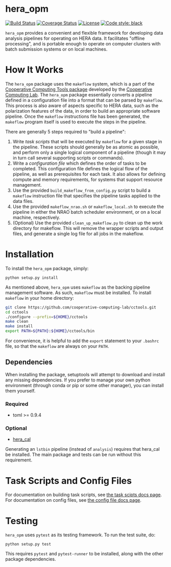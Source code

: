 # hera_opm

[![Build Status](https://travis-ci.org/HERA-Team/hera_opm.svg?branch=master)](https://travis-ci.org/HERA-Team/hera_opm)
[![Coverage Status](https://coveralls.io/repos/github/HERA-Team/hera_opm/badge.svg)](https://coveralls.io/github/HERA-Team/hera_opm)
[![License](https://img.shields.io/badge/License-BSD%202--Clause-orange.svg)](https://opensource.org/licenses/BSD-2-Clause)
[![Code style: black](https://img.shields.io/badge/code%20style-black-000000.svg)](https://github.com/ambv/black)

`hera_opm` provides a convenient and flexible framework for developing data
analysis pipelines for operating on HERA data. It facilitates "offline
processing", and is portable enough to operate on computer clusters with
batch submission systems or on local machines.

# How It Works

The `hera_opm` package uses the `makeflow` system, which is a part of the
[Cooperative Computing Tools
package](https://github.com/cooperative-computing-lab/cctools) developed by the
[Cooperative Computing Lab](http://ccl.cse.nd.edu). The `hera_opm` package
essentially converts a pipeline defined in a configuration file into a format
that can be parsed by `makeflow`. This process is also aware of aspects specific
to HERA data, such as the polarization features of the data, in order to build
an appropriate software pipeline. Once the `makeflow` instructions file has been
generated, the `makeflow` program itself is used to execute the steps in the
pipeline.

There are generally 5 steps required to "build a pipeline":

1. Write *task scripts* that will be executed by `makeflow` for a given stage in
the pipeline. These scripts should generally be as atomic as possible, and
perform only a single logical component of a pipeline (though it may in turn
call several supporting scripts or commands).
2. Write a *configuration file* which defines the order of tasks to be
completed. This configuration file defines the logical flow of the pipeline, as
well as prerequisites for each task. It also allows for defining compute and
memory requirements, for systems that support resource management.
3. Use the provided `build_makeflow_from_config.py` script to build a `makeflow`
instruction file that specifies the pipeline tasks applied to the data files.
4. Use the provided `makeflow_nrao.sh` or `makeflow_local.sh` to execute the
pipeline in either the NRAO batch scheduler environment, or on a local machine,
respectively.
5. (Optional) Use the provided `clean_up_makeflow.py` to clean up the work
directory for makeflow. This will remove the wrapper scripts and output files,
and generate a single log file for all jobs in the makeflow.

# Installation

To install the `hera_opm` package, simply:
```
python setup.py install
```

As mentioned above, `hera_opm` uses `makeflow` as the backing pipeline management
software. As such, `makeflow` must be installed. To install `makeflow` in your
home directory:
```bash
git clone https://github.com/cooperative-computing-lab/cctools.git
cd cctools
./configure --prefix=${HOME}/cctools
make clean
make install
export PATH=${PATH}:${HOME}/cctools/bin
```
For convenience, it is helpful to add the `export` statement to your `.bashrc`
file, so that the `makeflow` are always on your `PATH`.

## Dependencies

When installing the package, setuptools will attempt to download and install any
missing dependencies. If you prefer to manage your own python environment
(through conda or pip or some other manager), you can install them yourself.

### Required

* toml >= 0.9.4

### Optional

* [hera_cal](https://github.com/HERA-Team/hera_cal)

Generating an `lstbin` pipeline (instead of `analysis`) requires that hera_cal
be installed. The main package and tests can be run without this requirement.

# Task Scripts and Config Files

For documentation on building task scripts, see [the task scipts docs
page](docs/task_scripts.md). For documentation on config files, see [the config
file docs page](docs/config_files.md).


# Testing

`hera_opm` uses `pytest` as its testing framework. To run the test suite, do:
```
python setup.py test
```
This requires `pytest` and `pytest-runner` to be installed, along with the other
package dependencies.
